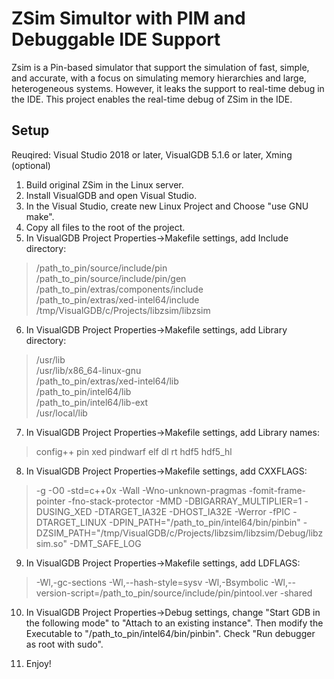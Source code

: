 # ZSim Simultor with PIM and Debuggable IDE Support

Zsim is a Pin-based simulator that support the simulation of fast, simple, and accurate, with a focus on simulating memory hierarchies and large, heterogeneous systems. However, it leaks the support to real-time debug in the IDE. This project enables the real-time debug of ZSim in the IDE.


## Setup

Reuqired: Visual Studio 2018 or later, VisualGDB 5.1.6 or later, Xming (optional)

1. Build original ZSim in the Linux server.
2. Install VisualGDB and open Visual Studio.
3. In the Visual Studio, create new Linux Project and Choose "use GNU make".
4. Copy all files to the root of the project.
5. In VisualGDB Project Properties->Makefile settings, add Include directory:

> /path_to_pin/source/include/pin  
> /path_to_pin/source/include/pin/gen  
> /path_to_pin/extras/components/include  
> /path_to_pin/extras/xed-intel64/include  
> /tmp/VisualGDB/c/Projects/libzsim/libzsim

6. In VisualGDB Project Properties->Makefile settings, add Library directory:

> /usr/lib  
> /usr/lib/x86_64-linux-gnu  
> /path_to_pin/extras/xed-intel64/lib  
> /path_to_pin/intel64/lib  
> /path_to_pin/intel64/lib-ext  
> /usr/local/lib  

7. In VisualGDB Project Properties->Makefile settings, add Library names:

> config++ pin xed pindwarf elf dl rt hdf5 hdf5_hl

8. In VisualGDB Project Properties->Makefile settings, add CXXFLAGS:

> -g -O0 -std=c++0x -Wall -Wno-unknown-pragmas -fomit-frame-pointer -fno-stack-protector -MMD -DBIGARRAY_MULTIPLIER=1 -DUSING_XED -DTARGET_IA32E -DHOST_IA32E -Werror -fPIC -DTARGET_LINUX -DPIN_PATH="/path_to_pin/intel64/bin/pinbin" -DZSIM_PATH="/tmp/VisualGDB/c/Projects/libzsim/libzsim/Debug/libzsim.so" -DMT_SAFE_LOG

9. In VisualGDB Project Properties->Makefile settings, add LDFLAGS:

> -Wl,-gc-sections -Wl,--hash-style=sysv -Wl,-Bsymbolic -Wl,--version-script=/path_to_pin/source/include/pin/pintool.ver -shared

10. In VisualGDB Project Properties->Debug settings, change "Start GDB in the following mode" to "Attach to an existing instance". Then modify the Executable to "/path_to_pin/intel64/bin/pinbin". Check "Run debugger as root with sudo".

11. Enjoy!
